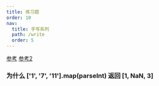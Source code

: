 ```yaml
---
title: 练习题
order: 10
nav:
  title: 手写系列
  path: /write
  order: 5
---
```


[参考](https://juejin.cn/post/6844903869378461710)
[参考2](https://juejin.cn/post/6844904022210527240)

### 为什么 ['1', '7', '11'].map(parseInt) 返回 [1, NaN, 3]


